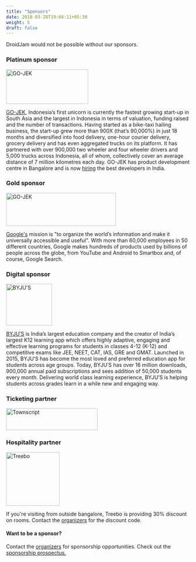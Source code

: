 ```yaml
---
title: "Sponsors"
date: 2018-03-28T19:04:11+05:30
weight: 5
draft: false
---
```


DroidJam would not be possible without our sponsors. 

### Platinum sponsor

<img alt="GO-JEK" src="/images/gojek.png" width="224" height="94" >

<a href="http://www.gojek.io/">GO-JEK</a>, Indonesia’s first unicorn is currently the fastest growing start-up in South Asia and the largest in Indonesia in terms of valuation, funding raised and the number of transactions. Having started as a bike-taxi hailing business, the start-up grew more than 900X (that’s 90,000%) in just 18 months and diversified into food delivery, one-hour courier delivery, grocery delivery and has even aggregated trucks on its platform. It has partnered with over 900,000 two wheeler and four wheeler drivers and 5,000 trucks across Indonesia, all of whom, collectively cover an average distance of 7 million kilometres each day. GO-JEK has product development centre in Bangalore and is now <a href="http://www.gojek.io/careers/">hiring</a> the best developers in India.

### Gold sponsor
<img alt="GO-JEK" src="/images/google.png" width="300" height="90" >

<a href="https://developers.google.com/">Google's</a> mission is "to organize the world’s information and make it universally accessible and useful". With more than 60,000 employees in 50 different countries, Google makes hundreds of products used by billions of people across the globe, from YouTube and Android to Smartbox and, of course, Google Search.

### Digital sponsor
<img alt="BYJU'S" src="/images/byjus.png" width="125" height="114" >

<a href="https://byjus.com/">BYJU’S</a> is India’s largest education company and the creator of India’s largest K12 learning app which offers highly adaptive, engaging and effective learning programs for students in classes 4-12 (K-12) and competitive exams like JEE, NEET, CAT, IAS, GRE and GMAT. Launched in 2015, BYJU’S has become the most loved and preferred education app for students across age groups. Today, BYJU’S has over 16 million downloads, 900,000 annual paid subscriptions and sees addition of 50,000 students every month. Delivering world class learning experience, BYJU’S is helping students across grades learn in a while new and engaging way.

### Ticketing partner
<img alt="Townscript" src="/images/townscript.png" width="250" height="60">

### Hospitality partner
<img alt="Treebo" src="/images/treebo.png" width="146" height="146">

If you're visiting from outside bangalore, Treebo is providing 30% discount on rooms. Contact the <a href="/#organizers">organizers</a> for the discount code.

#### Want to be a sponsor?
Contact the <a href="/#organizers">organizers</a> for sponsorship opportunities. Check out the <a href="/docs/droidjam_sponsorship_prospectus.pdf">sponsorship prospectus.</a>

